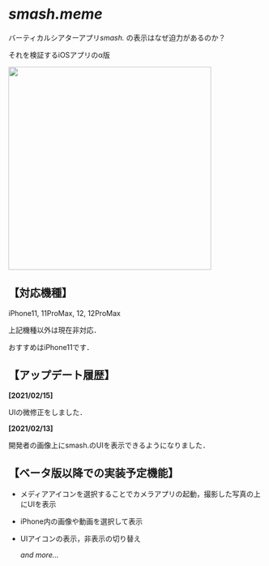 # *smash.meme*
バーティカルシアターアプリ*smash.* の表示はなぜ迫力があるのか？

それを検証するiOSアプリのα版


<img src="https://user-images.githubusercontent.com/65950135/107902750-b226f680-6f8a-11eb-8b9a-1d1bef029782.png" width="400px">


## 【対応機種】

iPhone11, 11ProMax, 12, 12ProMax

上記機種以外は現在非対応．

おすすめはiPhone11です．


## 【アップデート履歴】

**[2021/02/15]**

UIの微修正をしました．

**[2021/02/13]**

開発者の画像上にsmash.のUIを表示できるようになりました．



## 【ベータ版以降での実装予定機能】

* メディアアイコンを選択することでカメラアプリの起動，撮影した写真の上にUIを表示

* iPhone内の画像や動画を選択して表示

* UIアイコンの表示，非表示の切り替え


    *and more...*

